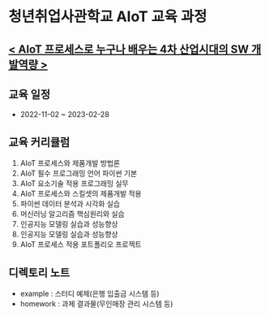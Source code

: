 # 청년취업사관학교 AIoT 교육 과정

## [< AIoT 프로세스로 누구나 배우는 4차 산업시대의 SW 개발역량 >](https://sesac.seoul.kr/course/active/detail.do)
## 교육 일정
- 2022-11-02 ~ 2023-02-28

## 교육 커리큘럼
1. AIoT 프로세스와 제품개발 방법론 
2. AIoT 필수 프로그래밍 언어 파이썬 기본 
3. AIoT 요소기술 적용 프로그래밍 실무 
4. AIoT 프로세스와 스킬셋의 제품개발 적용 
5. 파이썬 데이터 분석과 시각화 실습 
6. 머신러닝 알고리즘 핵심원리와 실습 
7. 인공지능 모델링 실습과 성능향상 
8. 인공지능 모델링 실습과 성능향상 
9. AIoT 프로세스 적용 포트폴리오 프로젝트

## 디렉토리 노트
- example : 스터디 예제(은행 입출금 시스템 등)
- homework : 과제 결과물(무인매장 관리 시스템 등)